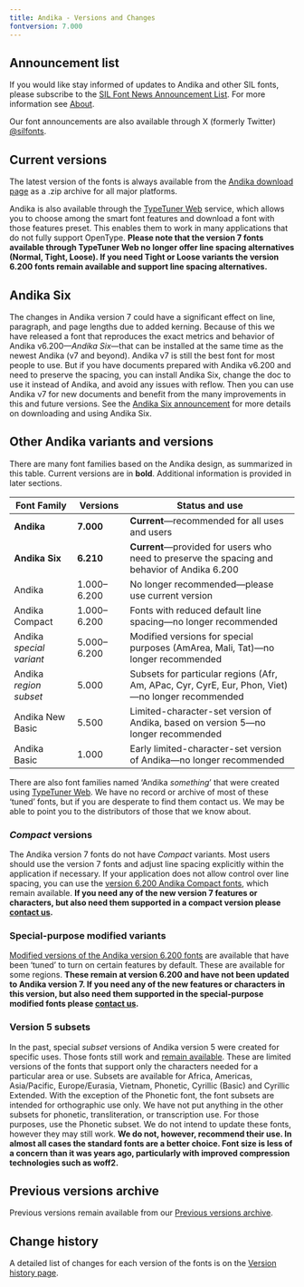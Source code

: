 ```yaml
---
title: Andika - Versions and Changes
fontversion: 7.000
---
```


## Announcement list

If you would like stay informed of updates to Andika and other SIL fonts, please subscribe to the [SIL Font News Announcement List](https://groups.google.com/a/groups.sil.org/forum/#!forum/sil-font-news). For more information see [About](about.md).

Our font announcements are also available through X (formerly Twitter) [\@silfonts](https://x.com/silfonts).

## Current versions

The latest version of the fonts is always available from the [Andika download page](https://software.sil.org/andika/download/) as a .zip archive for all major platforms.

Andika is also available through the [TypeTuner Web](https://typetunerweb.languagetechnology.org/ttw/fonts2go.cgi) service, which allows you to choose among the smart font features and download a font with those features preset. This enables them to work in many applications that do not fully support OpenType. **Please note that the version 7 fonts available through TypeTuner Web no longer offer line spacing alternatives (Normal, Tight, Loose). If you need Tight or Loose variants the version 6.200 fonts remain available and support line spacing alternatives.**

## Andika Six

The changes in Andika version 7 could have a significant effect on line, paragraph, and page lengths due to added kerning. Because of this we have released a font that reproduces the exact metrics and behavior of Andika v6.200—*Andika Six*—that can be installed at the same time as the newest Andika (v7 and beyond). Andika v7 is still the best font for most people to use. But if you have documents prepared with Andika v6.200 and need to preserve the spacing, you can install Andika Six, change the doc to use it instead of Andika, and avoid any issues with reflow. Then you can use Andika v7 for new documents and benefit from the many improvements in this and future versions. See the [Andika Six announcement](https://software.sil.org/andika/andika-six-release-6-210-a-renamed-version-of-andika-6-200/) for more details on downloading and using Andika Six.

## Other Andika variants and versions

There are many font families based on the Andika design, as summarized in this table. Current versions are in **bold**. Additional information is provided in later sections.

Font Family | Versions | Status and use
----------- | -------- | ---------------------
**Andika**|**7.000**|**Current**—recommended for all uses and users
**Andika Six**|**6.210**|**Current**—provided for users who need to preserve the spacing and behavior of Andika 6.200
Andika|1.000–6.200|No longer recommended—please use current version
Andika Compact|1.000–6.200|Fonts with reduced default line spacing—no longer recommended
Andika *special variant*|5.000–6.200|Modified versions for special purposes (AmArea, Mali, Tat)—no longer recommended
Andika *region subset*|5.000|Subsets for particular regions (Afr, Am, APac, Cyr, CyrE, Eur, Phon, Viet)—no longer recommended
Andika New Basic|5.500|Limited-character-set version of Andika, based on version 5—no longer recommended
Andika Basic|1.000|Early limited-character-set version of Andika—no longer recommended

There are also font families named ‘Andika *something*’ that were created using [TypeTuner Web](https://scripts.sil.org/ttw/fonts2go.cgi). We have no record or archive of most of these ‘tuned’ fonts, but if you are desperate to find them contact us. We may be able to point you to the distributors of those that we know about.

### *Compact* versions

The Andika version 7 fonts do not have *Compact* variants. Most users should use the version 7 fonts and adjust line spacing explicitly within the application if necessary. If your application does not allow control over line spacing, you can use the [version 6.200 Andika Compact fonts](https://software.sil.org/lcgfonts/download/), which remain available. **If you need any of the new version 7 features or characters, but also need them supported in a compact version please [contact us](https://software.sil.org/andika/about/contact/).**

### Special-purpose modified variants

[Modified versions of the Andika version 6.200 fonts](https://software.sil.org/lcgfonts/download/) are available that have been ‘tuned’ to turn on certain features by default. These are available for some regions. **These remain at version 6.200 and have not been updated to Andika version 7. If you need any of the new features or characters in this version, but also need them supported in the special-purpose modified fonts please [contact us](https://software.sil.org/andika/about/contact/).**

### Version 5 subsets

In the past, special *subset* versions of Andika version 5 were created for specific uses. Those fonts still work and [remain available](https://software.sil.org/lcgfonts/font-subsets/). These are limited versions of the fonts that support only the characters needed for a particular area or use. Subsets are available for Africa, Americas, Asia/Pacific, Europe/Eurasia, Vietnam, Phonetic, Cyrillic (Basic) and Cyrillic Extended. With the exception of the Phonetic font, the font subsets are intended for orthographic use only. We have not put anything in the other subsets for phonetic, transliteration, or transcription use. For those purposes, use the Phonetic subset. We do not intend to update these fonts, however they may still work. **We do not, however, recommend their use. In almost all cases the standard fonts are a better choice. Font size is less of a concern than it was years ago, particularly with improved compression technologies such as woff2.**

## Previous versions archive

Previous versions remain available from our [Previous versions archive](https://software.sil.org/andika/download/previous-versions).

## Change history

A detailed list of changes for each version of the fonts is on the [Version history page](history.md).
